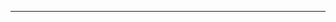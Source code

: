 <!--
CO_OP_TRANSLATOR_METADATA:
{
  "original_hash": "90ac762d40c6db51b8081cdb3e49e9db",
  "translation_date": "2025-08-28T21:10:45+00:00",
  "source_file": "README.md",
  "language_code": "th"
}
-->


---


